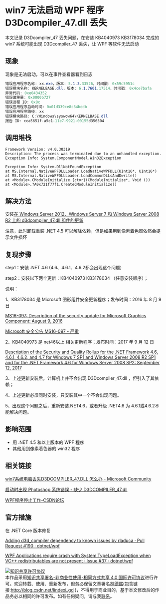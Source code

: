 
# win7 无法启动 WPF 程序 D3Dcompiler_47.dll 丢失

本文记录 D3Dcompiler_47 丢失问题，在安装 KB4040973 KB3178034 完成的 win7 系统可能出现 D3Dcompiler_47 丢失，让 WPF 等软件无法启动

<!--more-->


<!-- CreateTime:2019/11/29 8:22:10 -->

<!-- csdn -->
<div id="toc"></div>

## 现象

现象是无法启动，可以在事件查看器看到日志

```csharp
错误应用程序名称: xx.exe，版本: 5.1.3.33526，时间戳: 0x59c5951c
错误模块名称: KERNELBASE.dll，版本: 6.1.7601.17514，时间戳: 0x4ce7bafa
异常代码: 0xe0434352
错误偏移量: 0x0000b727
错误进程 ID: 0x8c
错误应用程序启动时间: 0x01d339ce8c34bedb
错误应用程序路径: xx
错误模块路径: C:\Windows\syswow64\KERNELBASE.dll
报告 ID: cca5651f-a5c1-11e7-9921-00155d356504
```

## 调用堆栈

```
Framework Version: v4.0.30319
Description: The process was terminated due to an unhandled exception.
Exception Info: System.ComponentModel.Win32Exception

Exception Info: System.DllNotFoundException
at MS.Internal.NativeWPFDLLLoader.LoadNativeWPFDLL(UInt16*, UInt16*)
at MS.Internal.NativeWPFDLLLoader.LoadCommonDLLsAndDwrite()
at <Module>.CModuleInitialize.{ctor}(CModuleInitialize*, Void ())
at <Module>.?A0x721f77f1.CreateCModuleInitialize()
```

## 解决方法

安装[在 Windows Server 2012、Windows Server 7 和 Windows Server 2008 R2 上的 d3dcompiler_47.dll 组件的更新](https://support.microsoft.com/zh-cn/help/4019990/update-for-the-d3dcompiler-47-dll-component-on-windows )

注意，此时卸载重装 .NET 4.5 可以解除依赖，但是如果用到像素着色器依然会提示文件损坏

## 复现步骤

step1：安装 .NET 4.6 (4.6、4.6.1、4.6.2都会出现这个问题)

step2：安装以下两个更新：KB4040973 KB3178034 （任意安装顺序）；

说明：

1、KB3178034 是 Microsoft 图形组件安全更新程序；发布时间：2016 年 8 月 9 日

[MS16-097: Description of the security update for Microsoft Graphics Component: August 9, 2016](https://support.microsoft.com/en-us/help/3178034/ms16-097-description-of-the-security-update-for-microsoft-graphics-com )

[Microsoft 安全公告 MS16-097 - 严重](https://docs.microsoft.com/zh-cn/security-updates/Securitybulletins/2016/ms16-097?redirectedfrom=MSDN )

2、KB4040973 是 net46以上 相关更新程序；发布时间：2017 年 9 月 12 日

[Description of the Security and Quality Rollup for the .NET Framework 4.6, 4.6.1, 4.6.2, and 4.7 for Windows 7 SP1 and Windows Server 2008 R2 SP1 and for the .NET Framework 4.6 for Windows Server 2008 SP2: September 12, 2017](https://support.microsoft.com/en-us/help/4040973/description-of-the-security-and-quality-rollup-for-the-net-framework-4 )

3、上述更新安装后，计算机上并不会出现 D3Dcompiler_47.dll ，但引入了其依赖；

4、上述更新必须同时安装，只安装其中一个不会出现问题。

5、出现这个问题之后，重新安装.NET4.6，或者升级 .NET4.6 为 4.6.1或4.6.2不能解决问题。

## 影响范围

- 用 .NET 4.5 和以上版本的 WPF 程序
- 其他用到像素着色器的 win32 程序

## 相关链接

[win7系统电脑丢失D3DCOMPILER_47.DLL 怎么办 - Microsoft Community](https://answers.microsoft.com/zh-hans/windows/forum/all/win7%E7%B3%BB%E7%BB%9F%E7%94%B5%E8%84%91%E4%B8%A2/85dec42a-f0ed-4b16-bb57-fd838ca1a49c?auth=1 )

[启动时出现 Photoshop 系统错误 - 缺少 D3DCOMPILER_47.dll](https://helpx.adobe.com/cn/photoshop/kb/photoshop-error-launch-d3dcompiler.html )

[WPF程序停止工作-CSDN论坛](https://bbs.csdn.net/topics/392423671 )

## 官方措施

在 .NET Core 版本修复

[Adding d3d_compiler dependency to known issues by rladuca · Pull Request #190 · dotnet/wpf](https://github.com/dotnet/wpf/pull/190 )

[WPF Applications require crash with System.TypeLoadException when VC++ redistributables are not present · Issue #37 · dotnet/wpf](https://github.com/dotnet/wpf/issues/37 )





<a rel="license" href="http://creativecommons.org/licenses/by-nc-sa/4.0/"><img alt="知识共享许可协议" style="border-width:0" src="https://licensebuttons.net/l/by-nc-sa/4.0/88x31.png" /></a><br />本作品采用<a rel="license" href="http://creativecommons.org/licenses/by-nc-sa/4.0/">知识共享署名-非商业性使用-相同方式共享 4.0 国际许可协议</a>进行许可。欢迎转载、使用、重新发布，但务必保留文章署名[林德熙](http://blog.csdn.net/lindexi_gd)(包含链接:http://blog.csdn.net/lindexi_gd )，不得用于商业目的，基于本文修改后的作品务必以相同的许可发布。如有任何疑问，请与我[联系](mailto:lindexi_gd@163.com)。